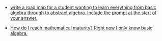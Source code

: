 * [write a road map for a student wanting to learn everything from basic algebra through to abstract algebra. Include the prompt at the start of your answer.](http://jackwatt.com/chatGPT/abstract_algebra_road_map)

* [How do I reach mathematical maturity? Right now I only know basic algebra.](http://jackwatt.com/chatGPT/mathematical_maturity)
